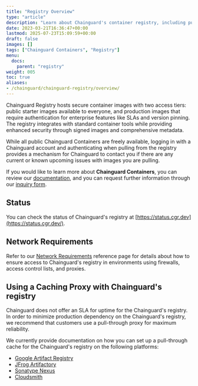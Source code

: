 ```yaml
---
title: "Registry Overview"
type: "article"
description: "Learn about Chainguard's container registry, including public access to starter images, authenticated access for production images, and network requirements"
date: 2023-03-21T16:36:47+00:00
lastmod: 2025-07-23T15:09:59+00:00
draft: false
images: []
tags: ["Chainguard Containers", "Registry"]
menu:
  docs:
    parent: "registry"
weight: 005
toc: true
aliases:
- /chainguard/chainguard-registry/overview/
---
```


Chainguard Registry hosts secure container images with two access tiers: public starter images available to everyone, and production images that require authentication for enterprise features like SLAs and version pinning. The registry integrates with standard container tools while providing enhanced security through signed images and comprehensive metadata.

While all public Chainguard Containers are freely available, logging in with a Chainguard account and authenticating when pulling from the registry provides a mechanism for Chainguard to contact you if there are any current or known upcoming issues with images you are pulling.

If you would like to learn more about **Chainguard Containers**, you can review our [documentation](/chainguard/chainguard-images/overview/), and you can request further information through our [inquiry form](https://www.chainguard.dev/contact?utm_source=cg-academy&utm_medium=referral&utm_campaign=dev-enablement).

## Status

You can check the status of Chainguard's registry at [https://status.cgr.dev](https://status.cgr.dev/).

## Network Requirements

Refer to our [Network Requirements](/chainguard/administration/network-requirements) reference page for details about how to ensure access to Chainguard's registry in environments using firewalls, access control lists, and proxies.

## Using a Caching Proxy with Chainguard's registry

Chainguard does not offer an SLA for uptime for the Chainguard's registry. In order to minimize production dependency on the Chainguard's registry, we recommend that customers use a pull-through proxy for maximum reliability.

We currently provide documentation on how you can set up a pull-through cache for the Chainguard's registry on the following platforms:

* [Google Artifact Registry](/chainguard/chainguard-registry/pull-through-guides/artifact-registry-pull-through/)
* [JFrog Artifactory](/chainguard/chainguard-registry/pull-through-guides/artifactory/)
* [Sonatype Nexus](/chainguard/chainguard-registry/pull-through-guides/nexus-pull-through/)
* [Cloudsmith](/chainguard/chainguard-registry/pull-through-guides/cloudsmith-pull-through/)
